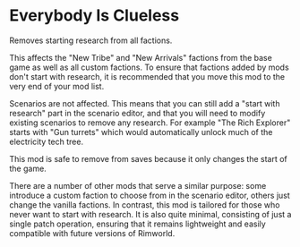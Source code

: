# Everybody Is Clueless

Removes starting research from all factions.

This affects the "New Tribe" and "New Arrivals" factions from the base game as well as all custom factions. To ensure that factions added by mods don't start with research, it is recommended that you move this mod to the very end of your mod list.

Scenarios are not affected. This means that you can still add a "start with research" part in the scenario editor, and that you will need to modify existing scenarios to remove any research. For example "The Rich Explorer" starts with "Gun turrets" which would automatically unlock much of the electricity tech tree.

This mod is safe to remove from saves because it only changes the start of the game.

There are a number of other mods that serve a similar purpose: some introduce a custom faction to choose from in the scenario editor, others just change the vanilla factions. In contrast, this mod is tailored for those who never want to start with research. It is also quite minimal, consisting of just a single patch operation, ensuring that it remains lightweight and easily compatible with future versions of Rimworld.
